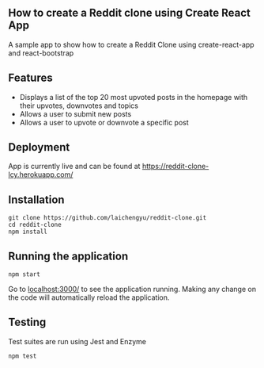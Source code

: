 ## How to create a Reddit clone using Create React App
A sample app to show how to create a Reddit Clone using create-react-app and react-bootstrap

## Features
* Displays a list of the top 20 most upvoted posts in the homepage with their upvotes, downvotes and topics
* Allows a user to submit new posts
* Allows a user to upvote or downvote a specific post

## Deployment
App is currently live and can be found at https://reddit-clone-lcy.herokuapp.com/

## Installation
```
git clone https://github.com/laichengyu/reddit-clone.git
cd reddit-clone
npm install
```

## Running the application
```
npm start
```
Go to [localhost:3000/](http://localhost:3000/) to see the application running. Making any change on the code will automatically reload the application.

## Testing
Test suites are run using Jest and Enzyme
```
npm test
```
